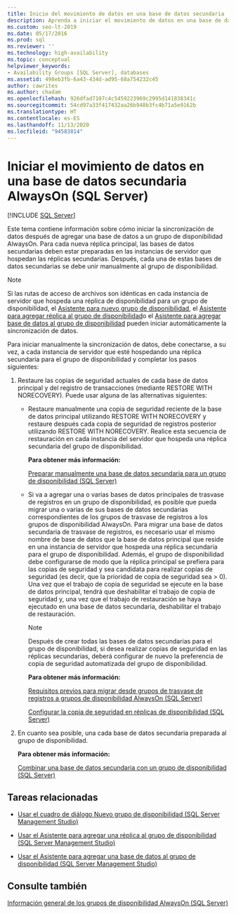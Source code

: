 ```yaml
---
title: Inicio del movimiento de datos en una base de datos secundaria
description: Aprenda a iniciar el movimiento de datos en una base de datos secundaria que participa en un grupo de disponibilidad AlwaysOn en SQL Server.
ms.custom: seo-lt-2019
ms.date: 05/17/2016
ms.prod: sql
ms.reviewer: ''
ms.technology: high-availability
ms.topic: conceptual
helpviewer_keywords:
- Availability Groups [SQL Server], databases
ms.assetid: 498eb3fb-6a43-434d-ad95-68a754232c45
author: cawrites
ms.author: chadam
ms.openlocfilehash: 926dfad7107c4c5459223969c2995d141838341c
ms.sourcegitcommit: 54cd97a33f417432aa26b948b3fc4b71a5e9162b
ms.translationtype: HT
ms.contentlocale: es-ES
ms.lasthandoff: 11/13/2020
ms.locfileid: "94583814"
---
```

# <a name="start-data-movement-on-an-always-on-secondary-database-sql-server"></a>Iniciar el movimiento de datos en una base de datos secundaria AlwaysOn (SQL Server)
[!INCLUDE [SQL Server](../../../includes/applies-to-version/sqlserver.md)]

  Este tema contiene información sobre cómo iniciar la sincronización de datos después de agregar una base de datos a un grupo de disponibilidad AlwaysOn. Para cada nueva réplica principal, las bases de datos secundarias deben estar preparadas en las instancias de servidor que hospedan las réplicas secundarias. Después, cada una de estas bases de datos secundarias se debe unir manualmente al grupo de disponibilidad.  
  
> [!NOTE]  
>  Si las rutas de acceso de archivos son idénticas en cada instancia de servidor que hospeda una réplica de disponibilidad para un grupo de disponibilidad, el [Asistente para nuevo grupo de disponibilidad](../../../database-engine/availability-groups/windows/use-the-availability-group-wizard-sql-server-management-studio.md), el [Asistente para agregar réplica al grupo de disponibilidad](../../../database-engine/availability-groups/windows/use-the-add-replica-to-availability-group-wizard-sql-server-management-studio.md)o el [Asistente para agregar base de datos al grupo de disponibilidad](../../../database-engine/availability-groups/windows/availability-group-add-database-to-group-wizard.md) pueden iniciar automáticamente la sincronización de datos.  
  
 Para iniciar manualmente la sincronización de datos, debe conectarse, a su vez, a cada instancia de servidor que esté hospedando una réplica secundaria para el grupo de disponibilidad y completar los pasos siguientes:  
  
1.  Restaure las copias de seguridad actuales de cada base de datos principal y del registro de transacciones (mediante RESTORE WITH NORECOVERY). Puede usar alguna de las alternativas siguientes:  
  
    -   Restaure manualmente una copia de seguridad reciente de la base de datos principal utilizando RESTORE WITH NORECOVERY y restaure después cada copia de seguridad de registros posterior utilizando RESTORE WITH NORECOVERY. Realice esta secuencia de restauración en cada instancia del servidor que hospeda una réplica secundaria del grupo de disponibilidad.  
  
         **Para obtener más información:**  
  
         [Preparar manualmente una base de datos secundaria para un grupo de disponibilidad &#40;SQL Server&#41;](../../../database-engine/availability-groups/windows/manually-prepare-a-secondary-database-for-an-availability-group-sql-server.md)  
  
    -   Si va a agregar una o varias bases de datos principales de trasvase de registros en un grupo de disponibilidad, es posible que pueda migrar una o varias de sus bases de datos secundarias correspondientes de los grupos de trasvase de registros a los grupos de disponibilidad AlwaysOn. Para migrar una base de datos secundaria de trasvase de registros, es necesario usar el mismo nombre de base de datos que la base de datos principal que reside en una instancia de servidor que hospeda una réplica secundaria para el grupo de disponibilidad. Además, el grupo de disponibilidad debe configurarse de modo que la réplica principal se prefiera para las copias de seguridad y sea candidata para realizar copias de seguridad (es decir, que la prioridad de copia de seguridad sea > 0). Una vez que el trabajo de copia de seguridad se ejecute en la base de datos principal, tendrá que deshabilitar el trabajo de copia de seguridad y, una vez que el trabajo de restauración se haya ejecutado en una base de datos secundaria, deshabilitar el trabajo de restauración.  
  
        > [!NOTE]  
        >  Después de crear todas las bases de datos secundarias para el grupo de disponibilidad, si desea realizar copias de seguridad en las réplicas secundarias, deberá configurar de nuevo la preferencia de copia de seguridad automatizada del grupo de disponibilidad.  
  
         **Para obtener más información:**  
  
         [Requisitos previos para migrar desde grupos de trasvase de registros a grupos de disponibilidad AlwaysOn &#40;SQL Server&#41;](../../../database-engine/availability-groups/windows/prereqs-migrating-log-shipping-to-always-on-availability-groups.md)  
  
         [Configurar la copia de seguridad en réplicas de disponibilidad &#40;SQL Server&#41;](../../../database-engine/availability-groups/windows/configure-backup-on-availability-replicas-sql-server.md)  
  
2.  En cuanto sea posible, una cada base de datos secundaria preparada al grupo de disponibilidad.  
  
     **Para obtener más información:**  
  
     [Combinar una base de datos secundaria con un grupo de disponibilidad &#40;SQL Server&#41;](../../../database-engine/availability-groups/windows/join-a-secondary-database-to-an-availability-group-sql-server.md)  
  
##  <a name="related-tasks"></a><a name="LaunchWiz"></a> Tareas relacionadas  
  
-   [Usar el cuadro de diálogo Nuevo grupo de disponibilidad &#40;SQL Server Management Studio&#41;](../../../database-engine/availability-groups/windows/use-the-new-availability-group-dialog-box-sql-server-management-studio.md)  
  
-   [Usar el Asistente para agregar una réplica al grupo de disponibilidad &#40;SQL Server Management Studio&#41;](../../../database-engine/availability-groups/windows/use-the-add-replica-to-availability-group-wizard-sql-server-management-studio.md)  
  
-   [Usar el Asistente para agregar una base de datos al grupo de disponibilidad &#40;SQL Server Management Studio&#41;](../../../database-engine/availability-groups/windows/availability-group-add-database-to-group-wizard.md)  
  
## <a name="see-also"></a>Consulte también  
 [Información general de los grupos de disponibilidad AlwaysOn &#40;SQL Server&#41;](../../../database-engine/availability-groups/windows/overview-of-always-on-availability-groups-sql-server.md)  
  
  
